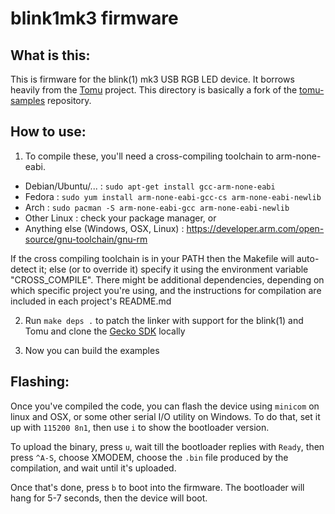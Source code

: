 # blink1mk3 firmware

## What is this:

This is firmware for the blink(1) mk3 USB RGB LED device.
It borrows heavily from the [Tomu](http://tomu.im) project.
This directory is basically a fork of the
[tomu-samples](https://github.com/im-tomu/tomu-samples) repository.

## How to use:

1. To compile these, you'll need a cross-compiling toolchain to arm-none-eabi.

  - Debian/Ubuntu/... : `sudo apt-get install gcc-arm-none-eabi`
  - Fedora : `sudo yum install arm-none-eabi-gcc-cs arm-none-eabi-newlib`
  - Arch : `sudo pacman -S arm-none-eabi-gcc arm-none-eabi-newlib`
  - Other Linux : check your package manager, or
  - Anything else (Windows, OSX, Linux) : [https://developer.arm.com/open-source/gnu-toolchain/gnu-rm ](https://developer.arm.com/open-source/gnu-toolchain/gnu-rm )

  If the cross compiling toolchain is in your PATH then the Makefile will
  auto-detect it; else (or to override it) specify it using the environment
  variable "CROSS_COMPILE".
  There might be additional dependencies, depending on which specific project
  you're using, and the instructions for compilation are included in each
  project's README.md

2. Run `make deps .` to patch the linker with support for the blink(1) and Tomu
    and clone the [Gecko SDK](https://github.com/SiliconLabs/Gecko_SDK) locally

3. Now you can build the examples

## Flashing:

Once you've compiled the code, you can flash the device using `minicom` on linux
and OSX, or some other serial I/O utility on Windows. To do that, set it up with
`115200 8n1`, then use `i` to show the bootloader version.

To upload the binary, press `u`, wait till the bootloader replies with `Ready`,
then press `^A-S`, choose XMODEM, choose the `.bin` file produced by the
compilation, and wait until it's uploaded.

Once that's done, press `b` to boot into the firmware. The bootloader will hang
for 5-7 seconds, then the device will boot.
